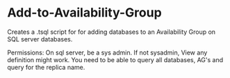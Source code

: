 # Add-to-Availability-Group
Creates a .tsql script for for adding databases to an Availability Group on SQL server databases.

Permissions:
On sql server, be a sys admin. If not sysadmin, View any definition might work. You need to be able to query all databases, AG's and query for the replica name.
